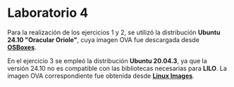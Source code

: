 
# Laboratorio 4

Para la realización de los ejercicios 1 y 2, se utilizó la distribución **Ubuntu 24.10 "Oracular Oriole"**, cuya imagen OVA fue descargada desde [**OSBoxes**](https://www.osboxes.org/ubuntu/).

En el ejercicio 3 se empleó la distribución **Ubuntu 20.04.3**, ya que la versión 24.10 no es compatible con las bibliotecas necesarias para **LILO**. La imagen OVA correspondiente fue obtenida desde [**Linux Images**](https://www.linuxvmimages.com/images/ubuntu-2004/#ubuntu-20043).

